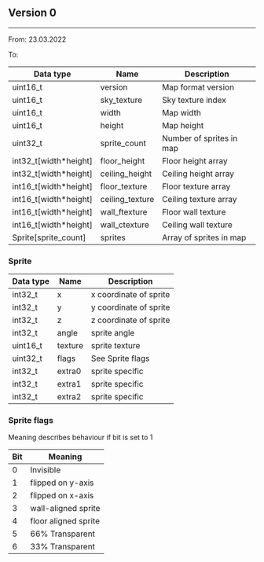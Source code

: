 ## Version 0
----------------------

From: 23.03.2022

To: 

|Data type|Name|Description|
|---|---|---|
|uint16_t|version|Map format version|
|uint16_t|sky_texture|Sky texture index|
|uint16_t|width|Map width|
|uint16_t|height|Map height|
|uint32_t|sprite_count|Number of sprites in map|
|int32_t[width*height]|floor_height|Floor height array|
|int32_t[width*height]|ceiling_height|Ceiling height array|
|int16_t[width*height]|floor_texture|Floor texture array|
|int16_t[width*height]|ceiling_texture|Ceiling texture array|
|int16_t[width*height]|wall_ftexture|Floor wall texture|
|int16_t[width*height]|wall_ctexture|Ceiling wall texture|
|Sprite[sprite_count]|sprites|Array of sprites in map|

### Sprite

|Data type|Name|Description|
|---|---|---|
|int32_t|x|x coordinate of sprite|
|int32_t|y|y coordinate of sprite|
|int32_t|z|z coordinate of sprite|
|int32_t|angle|sprite angle|
|uint16_t|texture|sprite texture|
|uint32_t|flags|See Sprite flags|
|int32_t|extra0|sprite specific|
|int32_t|extra1|sprite specific|
|int32_t|extra2|sprite specific|


### Sprite flags

Meaning describes behaviour if bit is set to 1

|Bit|Meaning|
|---|---|
|0|Invisible|
|1|flipped on y-axis|
|2|flipped on x-axis|
|3|wall-aligned sprite|
|4|floor aligned sprite|
|5|66% Transparent|
|6|33% Transparent|